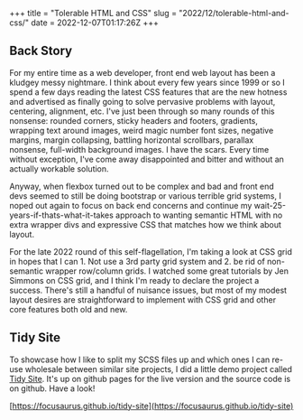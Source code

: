 +++
title = "Tolerable HTML and CSS"
slug = "2022/12/tolerable-html-and-css/"
date = 2022-12-07T01:17:26Z
+++

## Back Story

For my entire time as a web developer, front end web layout has been a kludgey messy nightmare. I think about every few years since 1999 or so I spend a few days reading the latest CSS features that are the new hotness and advertised as finally going to solve pervasive problems with layout, centering, alignment, etc. I've just been through so many rounds of this nonsense: rounded corners, sticky headers and footers, gradients, wrapping text around images, weird magic number font sizes, negative margins, margin collapsing, battling horizontal scrollbars, parallax nonsense, full-width background images. I have the scars. Every time without exception, I've come away disappointed and bitter and without an actually workable solution.

Anyway, when flexbox turned out to be complex and bad and front end devs seemed to still be doing bootstrap or various terrible grid systems, I noped out again to focus on back end concerns and continue my wait-25-years-if-thats-what-it-takes approach to wanting semantic HTML with no extra wrapper divs and expressive CSS that matches how we think about layout.

For the late 2022 round of this self-flagellation, I'm taking a look at CSS grid in hopes that I can 1. Not use a 3rd party grid system and 2. be rid of non-semantic wrapper row/column grids. I watched some great tutorials by Jen Simmons on CSS grid, and I think I'm ready to declare the project a success. There's still a handful of nuisance issues, but most of my modest layout desires are straightforward to implement with CSS grid and other core features both old and new.

## Tidy Site

To showcase how I like to split my SCSS files up and which ones I can re-use wholesale between similar site projects, I did a little demo project called [Tidy Site](https://focusaurus.github.io/tidy-site). It's up on github pages for the live version and the source code is on github. Have a look!

[https://focusaurus.github.io/tidy-site](https://focusaurus.github.io/tidy-site)
